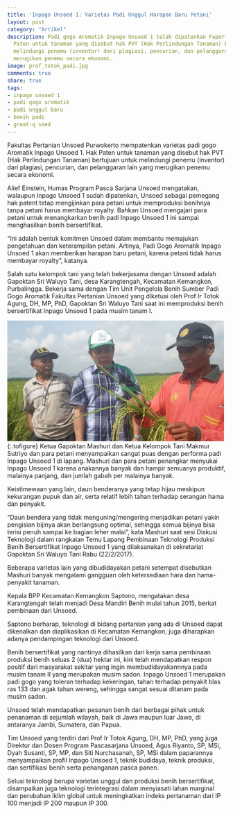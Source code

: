 ```yaml
---
title: 'Inpago Unsoed 1: Varietas Padi Unggul Harapan Baru Petani'
layout: post
category: "Artikel"
description: Padi gogo Aromatik Inpago Unsoed 1 telah dipatenkan Faperta Unsoed.  Hak
  Paten untuk tanaman yang disebut hak PVT (Hak Perlindungan Tanaman) bertujuan untuk
  melindungi penemu (inventor) dari plagiasi, pencurian, dan pelanggaran lain yang
  merugikan penemu secara ekonomi.
image: prof_totok_padi.jpg
comments: true
share: true
tags:
- inpago unsoed 1
- padi gogo aromatik
- padi unggul baru
- benih padi
- great-q seed
---
```


Fakultas Pertanian Unsoed Purwokerto mempatenkan varietas padi gogo Aromatik Inpago Unsoed 1.  Hak Paten untuk tanaman yang disebut hak PVT (Hak Perlindungan Tanaman) bertujuan untuk melindungi penemu (inventor) dari plagiasi, pencurian, dan pelanggaran lain yang merugikan penemu secara ekonomi.

Alief Einstein, Humas Program Pasca Sarjana Unsoed mengatakan, walaupun Inpago Unsoed 1 sudah dipatenkan, Unsoed sebagai pemegang hak patent tetap mengijinkan para petani untuk memproduksi benihnya tanpa petani harus membayar royalty. Bahkan Unsoed mengajari para petani untuk menangkarkan benih padi Inpago Unsoed 1 ini sampai menghasilkan benih bersertifikat.

“Ini adalah bentuk komitmen Unsoed dalam membantu memajukan pengetahuan dan keterampilan petani.  Artinya, Padi Gogo Aromatik Inpago Unsoed 1 akan memberikan harapan baru petani, karena petani tidak harus membayar royalty”, katanya.

Salah satu kelompok tani yang telah bekerjasama dengan Unsoed adalah Gapoktan Sri Waluyo Tani, desa Karangtengah, Kecamatan Kemangkon, Purbalingga. Bekerja sama dengan Tim Unit Pengelola Benih Sumber Padi Gogo Aromatik Fakultas Pertanian Unsoed yang diketuai oleh Prof Ir Totok Agung, DH, MP, PhD, Gapoktan Sri Waluyo Tani saat ini memproduksi benih bersertifikat Inpago Unsoed 1 pada musim tanam I.

![Prof Totok Agung](/assets/images/mashuri.jpg "Prof Totok Agung bersama Pak Mashuri")
{:.tofigure}
Ketua Gapoktan Mashuri dan Ketua Kelompok Tani  Makmur Sutriyo dan para petani menyampaikan sangat puas dengan performa padi Inpago Unsoed 1 di lapang. Mashuri dan para petani penangkar menyukai Inpago Unsoed 1 karena anakannya banyak dan hampir semuanya produktif, malainya panjang, dan jumlah gabah per malainya banyak.

Keistimewaan yang lain, daun benderanya yang tetap hijau meskipun kekurangan pupuk dan air, serta relatif lebih tahan terhadap serangan hama dan penyakit.

“Daun bendera yang tidak menguning/mengering menjadikan petani yakin pengisian bijinya akan berlangsung optimal, sehingga semua bijinya bisa terisi penuh sampai ke bagian leher malai”, kata Mashuri saat sesi Diskusi Teknologi dalam rangkaian Temu Lapang Pembinaan Teknologi Produksi Benih Bersertifikat Inpago Unsoed 1 yang dilaksanakan di sekretariat Gapoktan Sri Waluyo Tani Rabu (22/2/2017).

Beberapa varietas lain yang dibudidayakan petani setempat disebutkan Mashuri banyak mengalami gangguan oleh ketersediaan hara dan hama-penyakit tanaman.

Kepala BPP Kecamatan Kemangkon Saptono, mengatakan desa Karangtengah telah menjadi Desa Mandiri Benih mulai tahun 2015, berkat pembinaan dari Unsoed.

Saptono berharap, teknologi di bidang pertanian yang ada di Unsoed dapat dikenalkan dan diaplikasikan di Kecamatan Kemangkon, juga diharapkan adanya pendampingan teknologi dari Unsoed.

Benih bersertifikat yang nantinya dihasilkan dari kerja sama pembinaan produksi benih seluas 2 (dua) hektar ini, kini telah mendapatkan respon positif dari masyarakat sekitar yang ingin membudidayakannnya pada musim tanam II yang merupakan musim sadon. Inpago Unsoed 1 merupakan padi gogo yang toleran terhadap kekeringan, tahan terhadap penyakit blas ras 133 dan agak tahan wereng, sehingga sangat sesuai ditanam pada musim sadon.

Unsoed telah mendapatkan pesanan benih dari berbagai pihak untuk penanaman di sejumlah wilayah, baik di Jawa maupun luar Jawa, di antaranya Jambi, Sumatera, dan Papua.

Tim Unsoed yang terdiri dari Prof Ir Totok Agung, DH, MP, PhD, yang juga Direktur dan Dosen Program Pascasarjana Unsoed, Agus Riyanto, SP, MSi, Dyah Susanti, SP, MP, dan Siti Nurchasanah, SP, MSi dalam paparannya menyampaikan profil Inpago Unsoed 1, teknik budidaya, teknik produksi, dan sertifikasi benih serta penanganan pasca panen.

Selusi teknologi berupa varietas unggul dan produksi benih bersertifikat, disampaikan juga teknologi terintegrasi dalam menyiasati lahan marginal dan perubahan iklim global untuk meningkatkan indeks pertanaman dari IP 100 menjadi IP 200 maupun IP 300.